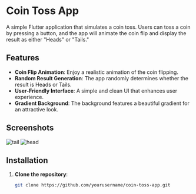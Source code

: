 # Coin Toss App

A simple Flutter application that simulates a coin toss. Users can toss a coin by pressing a button, and the app will animate the coin flip and display the result as either "Heads" or "Tails."

## Features

- **Coin Flip Animation**: Enjoy a realistic animation of the coin flipping.
- **Random Result Generation**: The app randomly determines whether the result is Heads or Tails.
- **User-Friendly Interface**: A simple and clean UI that enhances user experience.
- **Gradient Background**: The background features a beautiful gradient for an attractive look.

## Screenshots
![tail](https://github.com/user-attachments/assets/c02ff841-e3a9-48e3-9454-e359772ad284)
![head](https://github.com/user-attachments/assets/73c29171-9814-4c66-873c-9db89030c9c6)


## Installation

1. **Clone the repository**:
   ```bash
   git clone https://github.com/yourusername/coin-toss-app.git

